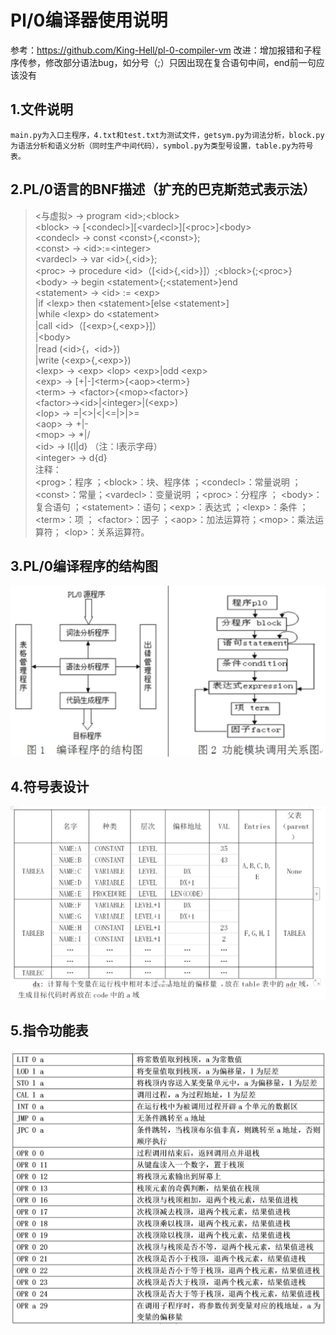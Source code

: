 # Pl/0编译器使用说明

参考：https://github.com/King-Hell/pl-0-compiler-vm
改进：增加报错和子程序传参，修改部分语法bug，如分号（;）只因出现在复合语句中间，end前一句应该没有

## 1.文件说明
    main.py为入口主程序，4.txt和test.txt为测试文件，getsym.py为词法分析，block.py为语法分析和语义分析（同时生产中间代码），symbol.py为类型号设置，table.py为符号表。

## 2.PL/0语言的BNF描述（扩充的巴克斯范式表示法）
> &lt;与虚拟> → program &lt;id>;&lt;block>  
&lt;block> → [&lt;condecl>][&lt;vardecl>][&lt;proc>]&lt;body>  
&lt;condecl> → const &lt;const>{,&lt;const>};  
&lt;const> → &lt;id>:=&lt;integer>  
&lt;vardecl> → var &lt;id>{,&lt;id>};  
&lt;proc> → procedure &lt;id>（[&lt;id>{,&lt;id>}]）;&lt;block>{;&lt;proc>}  
&lt;body> → begin &lt;statement>{;&lt;statement>}end  
&lt;statement> → &lt;id> := &lt;exp>                 
|if &lt;lexp> then &lt;statement>[else &lt;statement>]  
               |while &lt;lexp> do &lt;statement>  
               |call &lt;id>（[&lt;exp>{,&lt;exp>}]）  
               |&lt;body>  
               |read (&lt;id>{，&lt;id>})  
               |write (&lt;exp>{,&lt;exp>})  
&lt;lexp> → &lt;exp> &lt;lop> &lt;exp>|odd &lt;exp>  
&lt;exp> → [+|-]&lt;term>{&lt;aop>&lt;term>}  
&lt;term> → &lt;factor>{&lt;mop>&lt;factor>}  
&lt;factor>→&lt;id>|&lt;integer>|(&lt;exp>)  
&lt;lop> → =|<>|<|<=|>|>=  
&lt;aop> → +|-  
&lt;mop> → *|/  
&lt;id> → l{l|d}   （注：l表示字母）  
&lt;integer> → d{d}  
注释：  
&lt;prog>：程序 ；&lt;block>：块、程序体 ；&lt;condecl>：常量说明 ；&lt;const>：常量；&lt;vardecl>：变量说明 ；&lt;proc>：分程序 ； &lt;body>：复合语句 ；&lt;statement>：语句；&lt;exp>：表达式 ；&lt;lexp>：条件 ；&lt;term>：项 ； &lt;factor>：因子 ；&lt;aop>：加法运算符；&lt;mop>：乘法运算符； &lt;lop>：关系运算符。

## 3.PL/0编译程序的结构图
![image](https://github.com/Wlhang/pl-0-compiler/blob/master/picture/%E7%A8%8B%E5%BA%8F%E7%BB%93%E6%9E%84.png)

## 4.符号表设计
![image](https://github.com/Wlhang/pl-0-compiler/blob/master/picture/%E7%AC%A6%E5%8F%B7%E8%A1%A8.png)

## 5.指令功能表
![image](https://github.com/Wlhang/pl-0-compiler/blob/master/picture/%E6%8C%87%E4%BB%A4%E5%8A%9F%E8%83%BD%E8%A1%A8.png)
